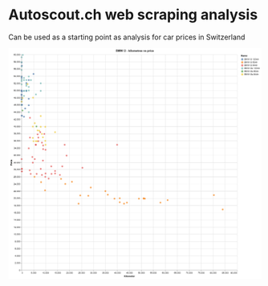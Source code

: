 # Autoscout.ch web scraping analysis

Can be used as a starting point as analysis for car prices in Switzerland


<img src="https://raw.githubusercontent.com/kohleman/autoscout24.ch/master/output/28_06_2019_16_43_46_bmw_i3_kilometers_vs_price.png">
